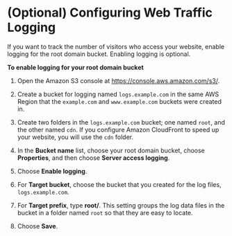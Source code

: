 # \(Optional\) Configuring Web Traffic Logging<a name="LoggingWebsiteTraffic"></a>

If you want to track the number of visitors who access your website, enable logging for the root domain bucket\. Enabling logging is optional\.

**To enable logging for your root domain bucket**

1. Open the Amazon S3 console at [https://console\.aws\.amazon\.com/s3/](https://console.aws.amazon.com/s3/)\.

1. Create a bucket for logging named `logs.example.com` in the same AWS Region that the `example.com` and `www.example.com` buckets were created in\.

1. Create two folders in the `logs.example.com` bucket; one named `root`, and the other named `cdn`\. If you configure Amazon CloudFront to speed up your website, you will use the `cdn` folder\.

1. In the **Bucket name** list, choose your root domain bucket, choose **Properties**, and then choose **Server access logging**\.

1. Choose **Enable logging**\.

1. For **Target bucket**, choose the bucket that you created for the log files, `logs.example.com`\.

1. For **Target prefix**, type **root/**\. This setting groups the log data files in the bucket in a folder named `root` so that they are easy to locate\.

1. Choose **Save**\.